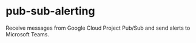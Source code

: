 # pub-sub-alerting
Receive messages from Google Cloud Project Pub/Sub and send alerts to Microsoft Teams.
